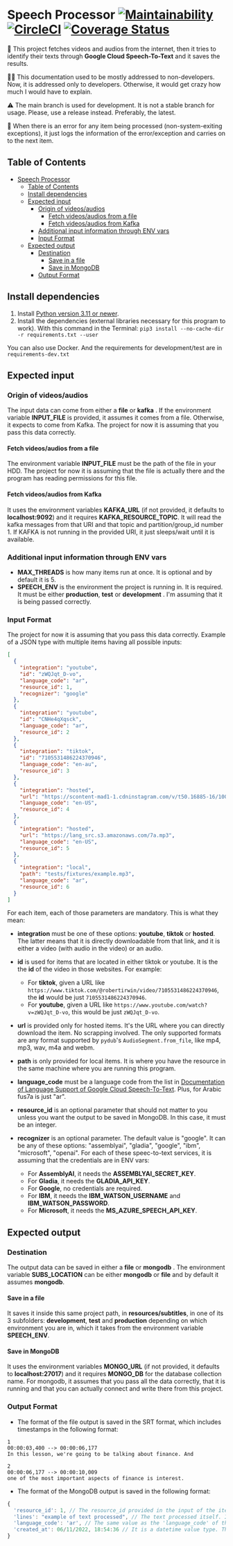 # Speech Processor [![Maintainability](https://api.codeclimate.com/v1/badges/152b7d7c3208b39b8b0a/maintainability)](https://codeclimate.com/github/Martouta/speech_processor/maintainability) [![CircleCI](https://circleci.com/gh/Martouta/speech_processor.svg?style=svg)](https://app.circleci.com/pipelines/github/Martouta/speech_processor) [![Coverage Status](https://coveralls.io/repos/github/Martouta/speech_processor/badge.svg?branch=main)](https://coveralls.io/github/Martouta/speech_processor?branch=main)

📗 This project fetches videos and audios from the internet, then it tries to identify their texts through __Google Cloud Speech-To-Text__ and it saves the results.

🧑‍💻 This documentation used to be mostly addressed to non-developers. Now, it is addressed only to developers. Otherwise, it would get crazy how much I would have to explain.

⚠️ The main branch is used for development. It is not a stable branch for usage.
Please, use a release instead. Preferably, the latest.

🐞 When there is an error for any item being processed (non-system-exiting exceptions), it just logs the information of the error/exception and carries on to the next item.

## Table of Contents

- [Speech Processor](#speech-processor)
  - [Table of Contents](#table-of-contents)
  - [Install dependencies](#install-dependencies)
  - [Expected input](#expected-input)
    - [Origin of videos/audios](#origin-of-videos-audios)
      - [Fetch videos/audios from a file](#fetch-videos-audios-from-a-file)
      - [Fetch videos/audios from Kafka](#fetch-videos-audios-from-kafka)
    - [Additional input information through ENV vars](#additional-input-information-through-env-vars)
    - [Input Format](#input-format)
  - [Expected output](#expected-output)
    - [Destination](#destination)
      - [Save in a file](#save-in-a-file)
      - [Save in MongoDB](#save-in-mongodb)
    - [Output Format](#output-format)

## Install dependencies

1. Install [Python version 3.11 or newer](https://www.python.org/downloads/).
2. Install the dependencies (external libraries necessary for this program to work). With this command in the Terminal:
`pip3 install --no-cache-dir -r requirements.txt --user`

You can also use Docker. And the requirements for development/test are in `requirements-dev.txt`

## Expected input

### Origin of videos/audios

The input data can come from either a __file__ or __kafka__ . If the environment variable __INPUT_FILE__ is provided, it assumes it comes from a file. Otherwise, it expects to come from Kafka.
The project for now it is assuming that you pass this data correctly.

#### Fetch videos/audios from a file

The environment variable __INPUT_FILE__ must be the path of the file in your HDD.
The project for now it is assuming that the file is actually there and the program has reading permissions for this file.

#### Fetch videos/audios from Kafka

It uses the environment variables __KAFKA_URL__ (if not provided, it defaults to __localhost:9092__) and it requires __KAFKA_RESOURCE_TOPIC__.
It will read the kafka messages from that URI and that topic and partition/group_id number 1.
If KAFKA is not running in the provided URI, it just sleeps/wait until it is available.

### Additional input information through ENV vars

- __MAX_THREADS__ is how many items run at once. It is optional and by default it is 5.
- __SPEECH_ENV__ is the environment the project is running in. It is required. It must be either __production__, __test__ or __development__ . I'm assuming that it is being passed correctly.

### Input Format

The project for now it is assuming that you pass this data correctly.
Example of a JSON type with multiple items having all possible inputs:

```json
[
  {
    "integration": "youtube",
    "id": "zWQJqt_D-vo",
    "language_code": "ar",
    "resource_id": 1,
    "recognizer": "google"
  },
  {
    "integration": "youtube",
    "id": "CNHe4qXqsck",
    "language_code": "ar",
    "resource_id": 2
  },
  {
    "integration": "tiktok",
    "id": "7105531486224370946",
    "language_code": "en-au",
    "resource_id": 3
  },
  {
    "integration": "hosted",
    "url": "https://scontent-mad1-1.cdninstagram.com/v/t50.16885-16/10000000_4897336923689152_6953647669213471758_n.mp4?efg=eyJ2ZW5jb2RlX3RhZyI6InZ0c192b2RfdXJsZ2VuLjEyODAuaWd0di5iYXNlbGluZSIsInFlX2dyb3VwcyI6IltcImlnX3dlYl9kZWxpdmVyeV92dHNfb3RmXCJdIn0&_nc_ht=scontent-mad1-1.cdninstagram.com&_nc_cat=104&_nc_ohc=OfiUjon4e6AAX8fa1iX&edm=ALQROFkBAAAA&vs=504042498033080_1629363706&_nc_vs=HBksFQAYJEdJQ1dtQURBa0s0YkdtWVJBQTRrc1pDMlVZQmdidlZCQUFBRhUAAsgBABUAGCRHSS1IaXhDdlJKbUlTdHdLQUNYaDgzbUpqb1JWYnZWQkFBQUYVAgLIAQAoABgAGwGIB3VzZV9vaWwBMRUAACbwmrGErMDmPxUCKAJDMywXQFeRBiTdLxsYEmRhc2hfYmFzZWxpbmVfMV92MREAdewHAA%3D%3D&ccb=7-5&oe=62AC1A5F&oh=00_AT9ijqEfW1SCDHUqt3KK79FNnZmlzE9lqGMEegg35y58VQ&_nc_sid=30a2ef",
    "language_code": "en-US",
    "resource_id": 4
  },
  {
    "integration": "hosted",
    "url": "https://lang_src.s3.amazonaws.com/7a.mp3",
    "language_code": "en-US",
    "resource_id": 5
  },
  {
    "integration": "local",
    "path": "tests/fixtures/example.mp3",
    "language_code": "ar",
    "resource_id": 6
  }
]
```

For each item, each of those parameters are mandatory. This is what they mean:

- __integration__ must be one of these options: __youtube__, __tiktok__ or __hosted__. The latter means that it is directly downloadable from that link, and it is either a video (with audio in the video) or an audio.

- __id__ is used for items that are located in either tiktok or youtube. It is the the __id__ of the video in those websites. For example:
  - For __tiktok__, given a URL like `https://www.tiktok.com/@robertirwin/video/7105531486224370946`, the __id__ would be just `7105531486224370946`.
  - For __youtube__, given a URL like `https://www.youtube.com/watch?v=zWQJqt_D-vo`, this would be just `zWQJqt_D-vo`.

- __url__ is provided only for hosted items. It's the URL where you can directly download the item. No scrapping involved. The only supported formats are any format supported by `pydub`'s `AudioSegment.from_file`, like mp4, mp3, wav, m4a and webm.

- __path__ is only provided for local items. It is where you have the resource in the same machine where you are running this program.

- __language_code__ must be a language code from the list in [Documentation of Language Support of Google Cloud Speech-To-Text](https://cloud.google.com/speech-to-text/docs/languages). Plus, for Arabic fus7a is just "ar".

- __resource_id__ is an optional parameter that should not matter to you unless you want the output to be saved in MongoDB. In this case, it must be an integer.

- __recognizer__ is an optional parameter. The default value is "google". It can be any of these options: "assemblyai", "gladia", "google", "ibm", "microsoft", "openai". For each of these speec-to-text services, it is assuming that the credentials are in ENV vars:
  - For __AssemblyAI__, it needs the __ASSEMBLYAI_SECRET_KEY__.
  - For __Gladia__, it needs the __GLADIA_API_KEY__.
  - For __Google__, no credentials are required.
  - For __IBM__, it needs the __IBM_WATSON_USERNAME__ and __IBM_WATSON_PASSWORD__.
  - For __Microsoft__, it needs the __MS_AZURE_SPEECH_API_KEY__.

## Expected output

### Destination

The output data can be saved in either a __file__ or __mongodb__ .
The environment variable __SUBS_LOCATION__ can be either __mongodb__ or __file__ and by default it assumes __mongodb__.

#### Save in a file

It saves it inside this same project path, in __resources/subtitles__, in one of its 3 subfolders: __development__, __test__ and __production__ depending on which environment you are in, which it takes from the environment variable __SPEECH_ENV__.

#### Save in MongoDB

It uses the environment variables __MONGO_URL__ (if not provided, it defaults to __localhost:27017__) and it requires __MONGO_DB__ for the database collection name.
For mongodb, it assumes that you pass all the data correctly, that it is running and that you can actually connect and write there from this project.

### Output Format

- The format of the file output is saved in the SRT format, which includes timestamps in the following format:

```srt
1
00:00:03,400 --> 00:00:06,177
In this lesson, we're going to be talking about finance. And

2
00:00:06,177 --> 00:00:10,009
one of the most important aspects of finance is interest.

```

- The format of the MongoDB output is saved in the following format:

```javascript
{
  'resource_id': 1, // The resource_id provided in the input of the item. If not provided, it default to -1.
  'lines': "example of text processed", // The text processed itself. It is saved in an array of strings.
  'language_code': 'ar', // The same value as the 'language_code' of the input given for this item.
  'created_at': 06/11/2022, 18:54:36 // It is a datetime value type. The current datetime (in UTC) at the moment the text is saved.
}
```
